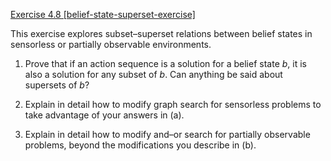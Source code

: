[Exercise 4.8 \[belief-state-superset-exercise\]](4-8/)

This exercise explores
subset–superset relations between belief states in sensorless or
partially observable environments.

1.  Prove that if an action sequence is a solution for a belief state
    $b$, it is also a solution for any subset of $b$. Can anything be
    said about supersets of $b$?

2.  Explain in detail how to modify graph search for sensorless problems
    to take advantage of your answers in (a).

3.  Explain in detail how to modify and–or search for
    partially observable problems, beyond the modifications you describe
    in (b).
